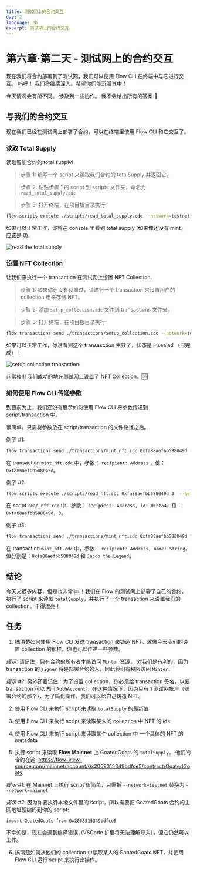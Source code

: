 ```yaml
---
title: 测试网上的合约交互
day: 2
language: zh
excerpt: 测试网上的合约交互
---
```


# 第六章·第二天 - 测试网上的合约交互

现在我们将合约部署到了测试网，我们可以使用 Flow CLI 在终端中与它进行交互。 呜呼！ 我们将继续深入。希望你们能沉浸其中！

今天情况会有所不同。 涉及到一些协作。 我不会给出所有的答案 🙂

## 与我们的合约交互

现在我们已经在测试网上部署了合约，可以在终端里使用 Flow CLI 和它交互了。

### 读取 Total Supply

读取智能合约的 total supply!

> 步骤 1: 编写一个 script 来读取我们合约的 totalSupply 并返回它。

> 步骤 2: 粘贴步骤 1 的 script 到 scripts 文件夹，命名为 `read_total_supply.cdc`

> 步骤 3: 打开终端，在项目根目录执行:

```bash
flow scripts execute ./scripts/read_total_supply.cdc --network=testnet
```

如果可以正常工作，你将在 console 里看到 total supply (如果你还没有 mint，应该是 0).

<img src="https://github.com/emerald-dao/beginner-cadence-course/raw/main/images/read-total-supply.png" alt="read the total supply" />

### 设置 NFT Collection

让我们来执行一个 transaction 在测试网上设置 NFT Collection.

> 步骤 1: 如果你还没有设置过，请进行一个 transaction 来设置用户的 collection 用来存储 NFT。

> 步骤 2: 添加 `setup_collection.cdc` 文件到 transactions 文件夹。

> 步骤 3: 打开终端，在项目根目录执行:

```bash
flow transactions send ./transactions/setup_collection.cdc --network=testnet --signer=testnet-account
```

如果可以正常工作，你讲看到这个 transasction 生效了，状态是 ✅sealed （已完成）！

<img src="https://github.com/emerald-dao/beginner-cadence-course/raw/main/images/setup-collection.png" alt="setup collection transaction" />

非常棒!!! 我们成功的地在测试网上设置了 NFT Collection。🆒

### 如何使用 Flow CLI 传递参数

到目前为止，我们还没有展示如何使用 Flow CLI 将参数传递到 script/transaction 中。

很简单，只需将参数放在 script/transaction 的文件路径之后。

例子 #1:

```bash
flow transactions send ./transactions/mint_nft.cdc 0xfa88aefbb588049d --network=testnet --signer=testnet-account
```

在 transaction `mint_nft.cdc` 中，参数： `recipient: Address` ，值： `0xfa88aefbb588049d`。

例子 #2:

```bash
flow scripts execute ./scripts/read_nft.cdc 0xfa88aefbb588049d 3  --network=testnet
```

在 script `read_nft.cdc` 中，参数： `recipient: Address, id: UInt64`，值：`0xfa88aefbb588049d`，`3`。

例子 #3:

```bash
flow transactions send ./transactions/mint_nft.cdc 0xfa88aefbb588049d "Jacob the Legend" --network=testnet --signer=testnet-account
```

在 transaction `mint_nft.cdc` 中，参数： `recipient: Address, name: String`，值分别是：`0xfa88aefbb588049d` 和 `Jacob the Legend`。

## 结论

今天又很多内容，但是也非常 🆒！我们在 Flow 的测试网上部署了自己的合约，执行了 script 来读取 `totalSupply`，并执行了一个 transaction 来设置我们的 collection。干得漂亮！

## 任务

1. 搞清楚如何使用 Flow CLI 发送 transaction 来铸造 NFT。就像今天我们的设置 collection 的那样。你也可以传递一些参数。

_提示_: 请记住，只有合约的所有者才能访问 `Minter` 资源。 对我们是有利的，因为 transaction 的 `signer` 将是部署合约的人，因此我们有权限访问 `Minter`。

_提示 #2_: 另外还要记住：为了设置 collection，你必须给 transaction 签名，以便 transaction 可以访问 `AuthAccount`。 在这种情况下，因为只有 1 测试网帐户（部署合约的那个），为了简化操作，我们可以给自己铸造 NFT。

2. 使用 Flow CLI 来执行 script 来读取 `totalSupply` 的最新值

3. 使用 Flow CLI 来执行 script 来读取某人的 collection 中 NFT 的 ids

4. 使用 Flow CLI 来执行 script 来读取某个 collection 中 一个具体的 NFT 的 metadata

5. 执行 script 来读取 **Flow Mainnet** 上 GoatedGoats 的 `totalSupply`。 他们的合约在这: https://flow-view-source.com/mainnet/account/0x2068315349bdfce5/contract/GoatedGoats

_提示 #1_: 在 Mainnet 上执行 script 很简单，只需把 `--network=testnet` 替换为 `--network=mainnet`

_提示 #2_: 因为你要执行本地文件里的 script，所以需要把 GoatedGoats 合约的主网地址硬编码到你的 script:

```cadence
import GoatedGoats from 0x2068315349bdfce5
```

不幸的是，现在会遇到编译错误（VSCode 扩展将无法理解导入），但它仍然可以工作。

6. 搞清楚如何从他们的 collection 中读取某人的 GoatedGoats NFT，并使用 Flow CLI 运行 script 来执行此操作。
